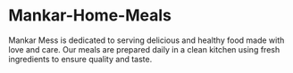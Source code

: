 # Mankar-Home-Meals
Mankar Mess is dedicated to serving delicious and healthy food made with love and care. Our meals are prepared daily in a clean kitchen using fresh ingredients to ensure quality and taste.

